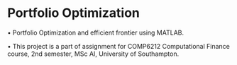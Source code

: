 # Portfolio Optimization
• Portfolio Optimization and efficient frontier using MATLAB.

• This project is a part of assignment for COMP6212 Computational Finance course, 2nd semester, MSc AI, University of Southampton.